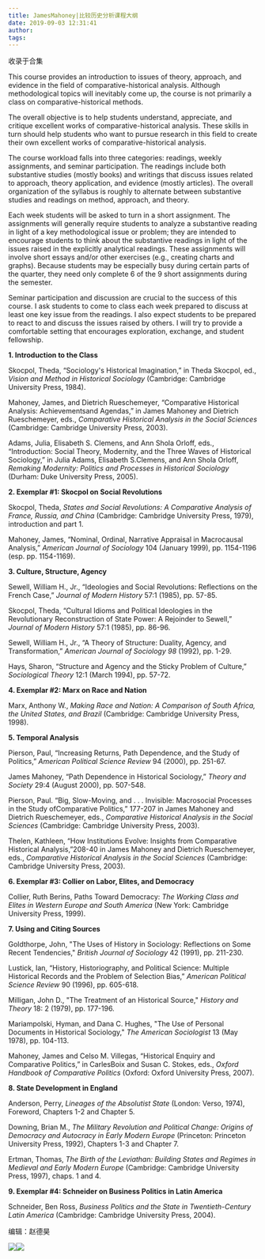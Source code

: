 ```yaml
---
title: JamesMahoney|比较历史分析课程大纲
date: 2019-09-03 12:31:41
author: 
tags: 
---
```



收录于合集

  

This course provides an introduction to issues of theory, approach, and
evidence in the field of comparative-historical analysis. Although
methodological topics will inevitably come up, the course is not primarily a
class on comparative-historical methods.

  

The overall objective is to help students understand, appreciate, and critique
excellent works of comparative-historical analysis. These skills in turn
should help students who want to pursue research in this field to create their
own excellent works of comparative-historical analysis.

  

The course workload falls into three categories: readings, weekly assignments,
and seminar participation. The readings include both substantive studies
(mostly books) and writings that discuss issues related to approach, theory
application, and evidence (mostly articles). The overall organization of the
syllabus is roughly to alternate between substantive studies and readings on
method, approach, and theory.

  

Each week students will be asked to turn in a short assignment. The
assignments will generally require students to analyze a substantive reading
in light of a key methodological issue or problem; they are intended to
encourage students to think about the substantive readings in light of the
issues raised in the explicitly analytical readings. These assignments will
involve short essays and/or other exercises (e.g., creating charts and
graphs). Because students may be especially busy during certain parts of the
quarter, they need only complete 6 of the 9 short assignments during the
semester.

  

Seminar participation and discussion are crucial to the success of this
course. I ask students to come to class each week prepared to discuss at least
one key issue from the readings. I also expect students to be prepared to
react to and discuss the issues raised by others. I will try to provide a
comfortable setting that encourages exploration, exchange, and student
fellowship.

  

 **1\. Introduction to the Class**  

  

Skocpol, Theda, “Sociology's Historical Imagination,” in Theda Skocpol, ed.,
_Vision and Method in Historical Sociology_ (Cambridge: Cambridge University
Press, 1984).

  

Mahoney, James, and Dietrich Rueschemeyer, “Comparative Historical Analysis:
Achievementsand Agendas,” in James Mahoney and Dietrich Rueschemeyer, eds.,
_Comparative Historical Analysis in the Social Sciences_ (Cambridge: Cambridge
University Press, 2003).

  

Adams, Julia, Elisabeth S. Clemens, and Ann Shola Orloff, eds., “Introduction:
Social Theory, Modernity, and the Three Waves of Historical Sociology,” in
Julia Adams, Elisabeth S.Clemens, and Ann Shola Orloff, _Remaking Modernity:
Politics and Processes in Historical Sociology_ (Durham: Duke University
Press, 2005).

  

 **2\. Exemplar #1: Skocpol on Social Revolutions**

  

Skocpol, Theda, _States and Social Revolutions: A Comparative Analysis of
France, Russia, and China_ (Cambridge: Cambridge University Press, 1979),
introduction and part 1.

  

Mahoney, James, “Nominal, Ordinal, Narrative Appraisal in Macrocausal
Analysis,” _American Journal of Sociology_ 104 (January 1999), pp. 1154-1196
(esp. pp. 1154-1169).

  

 **3\. Culture, Structure, Agency**

  

Sewell, William H., Jr., “Ideologies and Social Revolutions: Reflections on
the French Case,” _Journal of Modern History_ 57:1 (1985), pp. 57-85.

  

Skocpol, Theda, “Cultural Idioms and Political Ideologies in the Revolutionary
Reconstruction of State Power: A Rejoinder to Sewell,” _Journal of Modern
History_ 57:1 (1985), pp. 86-96.

  

Sewell, William H., Jr., “A Theory of Structure: Duality, Agency, and
Transformation,” _American Journal of Sociology 98_ (1992), pp. 1-29.

  

Hays, Sharon, “Structure and Agency and the Sticky Problem of Culture,”
_Sociological Theory_ 12:1 (March 1994), pp. 57-72.

  

**4\. Exemplar #2: Marx on Race and Nation**

  

Marx, Anthony W., _Making Race and Nation: A Comparison of South Africa, the
United States, and Brazil_ (Cambridge: Cambridge University Press, 1998).

  

 **5\. Temporal Analysis**

  

Pierson, Paul, “Increasing Returns, Path Dependence, and the Study of
Politics,” _American Political Science Review_ 94 (2000), pp. 251-67.

  

James Mahoney, “Path Dependence in Historical Sociology,” _Theory and Society_
29:4 (August 2000), pp. 507-548.

  

Pierson, Paul. “Big, Slow-Moving, and . . . Invisible: Macrosocial Processes
in the Study ofComparative Politics,” 177-207 in James Mahoney and Dietrich
Rueschemeyer, eds., _Comparative Historical Analysis in the Social Sciences_
(Cambridge: Cambridge University Press, 2003).

  

Thelen, Kathleen, “How Institutions Evolve: Insights from Comparative
Historical Analysis,”208-40 in James Mahoney and Dietrich Rueschemeyer, eds.,
_Comparative Historical Analysis in the Social Sciences_ (Cambridge: Cambridge
University Press, 2003).

  

 **6\. Exemplar #3: Collier on Labor, Elites, and Democracy**

  

Collier, Ruth Berins, Paths Toward Democracy: _The Working Class and Elites in
Western Europe and South America_ (New York: Cambridge University Press,
1999).

  

 **7\. Using and Citing Sources**

  
Goldthorpe, John, "The Uses of History in Sociology: Reflections on Some
Recent Tendencies," _British Journal of Sociology_ 42 (1991), pp. 211-230.

  

Lustick, Ian, “History, Historiography, and Political Science: Multiple
Historical Records and the Problem of Selection Bias,” _American Political
Science Review_ 90 (1996), pp. 605-618.

  

Milligan, John D., "The Treatment of an Historical Source," _History and
Theory_ 18: 2 (1979), pp. 177-196.

  

Mariampolski, Hyman, and Dana C. Hughes, "The Use of Personal Documents in
Historical Sociology," _The American Sociologist_ 13 (May 1978), pp. 104-113.

  

Mahoney, James and Celso M. Villegas, “Historical Enquiry and Comparative
Politics,” in CarlesBoix and Susan C. Stokes, eds., _Oxford Handbook of
Comparative Politics_ (Oxford: Oxford University Press, 2007).

  

**8\. State Development in England**

  

Anderson, Perry, _Lineages of the Absolutist State_ (London: Verso, 1974),
Foreword, Chapters 1-2 and Chapter 5.

  

Downing, Brian M., _The Military Revolution and Political Change: Origins of
Democracy and Autocracy in Early Modern Europe_ (Princeton: Princeton
University Press, 1992), Chapters 1-3 and Chapter 7.

  

Ertman, Thomas, _The Birth of the Leviathan: Building States and Regimes in
Medieval and Early Modern Europe_ (Cambridge: Cambridge University Press,
1997), chaps. 1 and 4.

  

**9\. Exemplar #4: Schneider on Business Politics in Latin America**

  

Schneider, Ben Ross, _Business Politics and the State in Twentieth-Century
Latin America_ (Cambridge: Cambridge University Press, 2004).

  

编辑：赵德昊

  

![](/images/395/2.jpeg)![](/images/395/3.jpeg)

